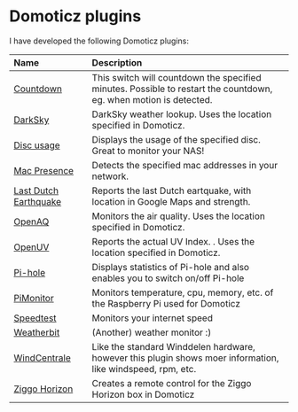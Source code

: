 # Domoticz plugins

I have developed the following Domoticz plugins:

| Name                                                                                   | Description
| :---                                                                                   | :---
| [Countdown](https://github.com/Xorfor/Domoticz-Countdown-Plugin)                       | This switch will countdown the specified minutes. Possible to restart the countdown, eg. when motion is detected.
| [DarkSky](https://github.com/Xorfor/Domoticz-DarkSky-Plugin)                           | DarkSky weather lookup. Uses the location specified in Domoticz.
| [Disc usage](https://github.com/Xorfor/Domoticz-Disc-usage-Plugin)                     | Displays the usage of the specified disc. Great to monitor your NAS!
| [Mac Presence](https://github.com/Xorfor/Domoticz-Mac-Presence-Plugin)                 | Detects the specified mac addresses in your network.
| [Last Dutch Earthquake](https://github.com/Xorfor/Domoticz-LastDutchEarthquake-Plugin) | Reports the last Dutch eartquake, with location in Google Maps and strength.
| [OpenAQ](https://github.com/Xorfor/Domoticz-OpenAQ-Plugin)                             | Monitors the air quality. Uses the location specified in Domoticz.
| [OpenUV](https://github.com/Xorfor/Domoticz-OpenUV-Plugin)                             | Reports the actual UV Index. . Uses the location specified in Domoticz.
| [Pi-hole](https://github.com/Xorfor/Domoticz-Pi-hole-Plugin)                           | Displays statistics of Pi-hole and also enables you to switch on/off Pi-hole
| [PiMonitor](https://github.com/Xorfor/Domoticz-PiMonitor-Plugin)                       | Monitors temperature, cpu, memory, etc. of the Raspberry Pi used for Domoticz
| [Speedtest](https://github.com/Xorfor/Domoticz-Speedtest-Plugin)                       | Monitors your internet speed
| [Weatherbit](https://github.com/Xorfor/Domoticz-Weatherbit-Plugin)                     | (Another) weather monitor :)
| [WindCentrale](https://github.com/Xorfor/Domoticz-Windcentrale-Plugin)                 | Like the standard Winddelen hardware, however this plugin shows moer information, like windspeed, rpm, etc.
| [Ziggo Horizon](https://github.com/Xorfor/Domoticz-ZiggoHorizon-Plugin)                | Creates a remote control for the Ziggo Horizon box in Domoticz
